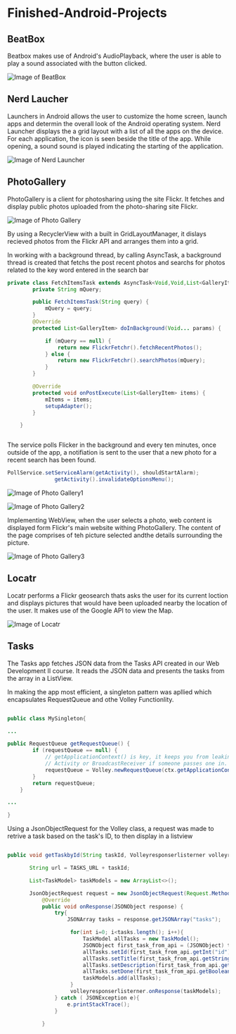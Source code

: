 # Finished-Android-Projects

## BeatBox

Beatbox makes use of Android's AudioPlayback, where the user is able to play a sound associated with the button clicked. 

![Image of BeatBox](images/BeatBox.png)

## Nerd Laucher

Launchers in Android allows the user to customize the home screen, launch apps and determin the overall look of the Android operating system. Nerd Launcher displays the a grid layout with a list of all the apps on the device.
For each application, the icon is seen beside the title of the app. While opening, a sound sound is played indicating the starting of the application.

![Image of Nerd Launcher](images/NerdLauncher.png)


## PhotoGallery

PhotoGallery is a client for photosharing using the site Flickr.  It fetches and display public photos uploaded from the photo-sharing site Flickr. 

![Image of Photo Gallery](images/PhotoGallery.png)

By using a RecyclerView with a built in GridLayoutManager, it dislays recieved photos from the Flickr API and arranges them into a grid. 

In working with a background thread, by calling AsyncTask, a background thread is created that fetchs the post recent photos and searchs for photos related to the key word entered in the search bar 

```java
private class FetchItemsTask extends AsyncTask<Void,Void,List<GalleryItem>> {
        private String mQuery;

        public FetchItemsTask(String query) {
            mQuery = query;
        }
        @Override
        protected List<GalleryItem> doInBackground(Void... params) {

            if (mQuery == null) {
                return new FlickrFetchr().fetchRecentPhotos();
            } else {
                return new FlickrFetchr().searchPhotos(mQuery);
            }
        }

        @Override
        protected void onPostExecute(List<GalleryItem> items) {
            mItems = items;
            setupAdapter();
        }

    }



```

The service polls Flicker in the background and every ten minutes, once outside of the app, a notifiation is sent to the user that a new photo for a recent search has been found.

 ```java 
PollService.setServiceAlarm(getActivity(), shouldStartAlarm);
                getActivity().invalidateOptionsMenu();
```
![Image of Photo Gallery1](images/PhotoGallery1.png)

![Image of Photo Gallery2](images/PhotoGallery2.png)

Implementing WebView, when the user selects a photo, web content is displayed form Flickr's main website withing PhotoGallery. The content of the page comprises of teh picture selected andthe details surrounding the picture. 

![Image of Photo Gallery3](images/PhotoGallery3.png)


## Locatr 

Locatr performs a Flickr geosearch thats asks the user for its current loction and displays pictures that would have been uploaded nearby the location of the user. It makes use of the Google API to view the Map.

![Image of Locatr](images/Locatr.png)

## Tasks

The Tasks app fetches JSON data from the Tasks API created in our Web Development II course. It reads the JSON data and presents the tasks from the array in a ListView.  

In making the app most efficient, a singleton pattern was apllied which encapsulates RequestQueue and othe Volley Functionlity. 

```java 

public class MySingleton{

...

public RequestQueue getRequestQueue() {
        if (requestQueue == null) {
            // getApplicationContext() is key, it keeps you from leaking the
            // Activity or BroadcastReceiver if someone passes one in.
            requestQueue = Volley.newRequestQueue(ctx.getApplicationContext());
        }
        return requestQueue;
    }

...

}

```

Using a JsonObjectRequest for the Volley class, a request was made to retrive a task based on the task's ID, to then display in a listview 

```java 

public void getTaskbyId(String taskId, Volleyresponserlisterner volleyresponserlisterner){

       String url = TASKS_URL + taskId;

       List<TaskModel> taskModels = new ArrayList<>();

       JsonObjectRequest request = new JsonObjectRequest(Request.Method.GET, url, null, new Response.Listener<JSONObject>() {
           @Override
           public void onResponse(JSONObject response) {
               try{
                   JSONArray tasks = response.getJSONArray("tasks");

                    for(int i=0; i<tasks.length(); i++){
                        TaskModel allTasks = new TaskModel();
                        JSONObject first_task_from_api = (JSONObject) tasks.get(i);
                        allTasks.setId(first_task_from_api.getInt("id"));
                        allTasks.setTitle(first_task_from_api.getString("title"));
                        allTasks.setDescription(first_task_from_api.getString("description"));
                        allTasks.setDone(first_task_from_api.getBoolean("done"));
                        taskModels.add(allTasks);
                    }
                    volleyresponserlisterner.onResponse(taskModels);
               } catch ( JSONException e){
                   e.printStackTrace();
               }

           }

```


